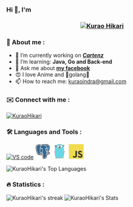 ### Hi 👋, I'm

<h3 align="center"><a href="https://github.com/KuraoHikari">
   <img alt="Kurao Hikari" src="https://readme-typing-svg.herokuapp.com/?lines=Kurao+Hikari;Go+Back-end+developer&font=Fira%20Code&width=440&height=45&color=68C3D4&vCenter=true&size=21"></a>
</h3>

<h3>🔎 About me :</h3>

- 🔭 I’m currently working on **_[Cartenz](https://cartenz.co.id)_**
- 🌱 I’m learning: **Java, Go and Back-end**
- 💬 Ask me about **[my facebook](https://www.facebook.com/thewa.indra.1)**
- 😍 I love Anime and 💙golang💙
- 📫 How to reach me: kuraoindra@gmail.com

<h3>✉️ Connect with me :</h3>
<p>
   <a href="https://t.me/KuraoHikari" ><img align="center" src="https://img.icons8.com/color/48/000000/telegram-app--v4.png" alt="KuraoHikari" height="40" width="40"/></a>
<!--    <a href="https://vk.com/hud0shnik" ><img align="center" src="https://img.icons8.com/color/48/000000/vk-circled.png" alt="hud0shnik" height="40" width="40"/></a> 
</p> -->

<h3>🛠 Languages and Tools :</h3>
<p>
   <!-- Vs Code -->
   <a href="https://github.com/KuraoHikari?tab=repositories" >
   <img src="https://img.icons8.com/fluent/48/000000/visual-studio-code-2019.png" alt="VS code" width="40" height="40"/></a>
  
   <!-- Postgresql -->
   <a href="https://github.com/KuraoHikari/go-fiber" >
   <img src="https://raw.githubusercontent.com/devicons/devicon/master/icons/postgresql/postgresql-original.svg" alt="Postgresql" width="40" height="40"/></a>
   <!-- Golang -->
   <a href="https://github.com/KuraoHikari/go-fiber" > 
   <img src="https://raw.githubusercontent.com/devicons/devicon/master/icons/go/go-original.svg" alt="Golang" width="40" height="40"/></a>

   <!-- JavaScript -->
   <a href="https://github.com/KuraoHikari/blog-app-react-mysql" > 
   <img src="https://raw.githubusercontent.com/devicons/devicon/master/icons/javascript/javascript-original.svg" alt="Javascript" width="40" height="40"/></a>
   
</p>

<img alt="KuraoHikari's Top Languages" src="http://github-readme-stats-kuraohikari.vercel.app/api/top-langs?username=KuraoHikari&langs_count=4&layout=compact&theme=react&bg_color=1F222E&title_color=68C3D4&icon_color=F8D866&border_color=1F222E&hide=CSS,Java,HTML,Ruby%2B%2B,Ren'Py" height="198px"/>

<h3>🔥 Statistics :</h3>
<img alt="KuraoHikari's streak" src="https://github-readme-streak-stats-irqgn0u16-kuraohikari.vercel.app/?user=KuraoHikari&theme=monokai&hide_border=true&date_format=j%20M%5B%20Y%5D&background=1F222E&stroke=FFFFFF&currStreakLabel=FFE8D1&sideLabels=FFE8D1&ring=68C3D4&fire=568EA3&currStreakNum=FFFFFF&sideNums=68C3D4"/>
<!-- <img alt="Achievements" src="https://github-profile-trophy.vercel.app/?username=hud0shnik&theme=nord&title=MultiLanguage,Commits,Followers,Stars&no-frame=true&margin-w=18"/> -->
<img alt="KuraoHikari's Stats" src="http://github-readme-stats-kuraohikari.vercel.app/api/?username=KuraoHikari&show_icons=true&include_all_commits=true&count_private=true&theme=react&hide_border=true&bg_color=1F222E&title_color=68C3D4&icon_color=FFE8D1&hide_title=true&hide=contribs"/>

<!--START_SECTION:activity-->
